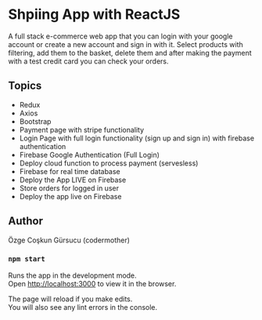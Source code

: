 # Shpiing App with ReactJS

A full stack e-commerce web app that you can login with your google account or create a new account and sign in with it. Select products with filtering, add them to the basket, delete them and after making the payment with a test credit card you can check your orders.

## Topics

- Redux
- Axios
- Bootstrap
- Payment page with stripe functionality
- Login Page with full login functionality (sign up and sign in) with firebase authentication
- Firebase Google Authentication (Full Login)
- Deploy cloud function to process payment (servesless)
- Firebase for real time database
- Deploy the App LIVE on Firebase
- Store orders for logged in user
- Deploy the app live on Firebase

## Author

Özge Coşkun Gürsucu (codermother)

### `npm start`

Runs the app in the development mode.\
Open [http://localhost:3000](http://localhost:3000) to view it in the browser.

The page will reload if you make edits.\
You will also see any lint errors in the console.
